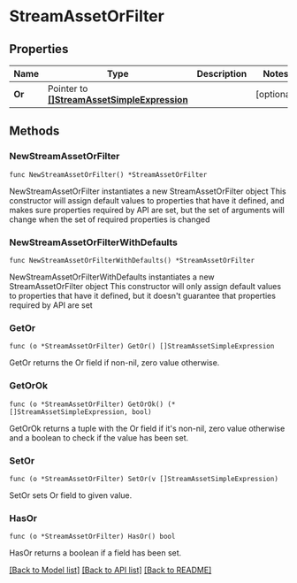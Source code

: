 # StreamAssetOrFilter

## Properties

Name | Type | Description | Notes
------------ | ------------- | ------------- | -------------
**Or** | Pointer to [**[]StreamAssetSimpleExpression**](StreamAssetSimpleExpression.md) |  | [optional] 

## Methods

### NewStreamAssetOrFilter

`func NewStreamAssetOrFilter() *StreamAssetOrFilter`

NewStreamAssetOrFilter instantiates a new StreamAssetOrFilter object
This constructor will assign default values to properties that have it defined,
and makes sure properties required by API are set, but the set of arguments
will change when the set of required properties is changed

### NewStreamAssetOrFilterWithDefaults

`func NewStreamAssetOrFilterWithDefaults() *StreamAssetOrFilter`

NewStreamAssetOrFilterWithDefaults instantiates a new StreamAssetOrFilter object
This constructor will only assign default values to properties that have it defined,
but it doesn't guarantee that properties required by API are set

### GetOr

`func (o *StreamAssetOrFilter) GetOr() []StreamAssetSimpleExpression`

GetOr returns the Or field if non-nil, zero value otherwise.

### GetOrOk

`func (o *StreamAssetOrFilter) GetOrOk() (*[]StreamAssetSimpleExpression, bool)`

GetOrOk returns a tuple with the Or field if it's non-nil, zero value otherwise
and a boolean to check if the value has been set.

### SetOr

`func (o *StreamAssetOrFilter) SetOr(v []StreamAssetSimpleExpression)`

SetOr sets Or field to given value.

### HasOr

`func (o *StreamAssetOrFilter) HasOr() bool`

HasOr returns a boolean if a field has been set.


[[Back to Model list]](../README.md#documentation-for-models) [[Back to API list]](../README.md#documentation-for-api-endpoints) [[Back to README]](../README.md)


